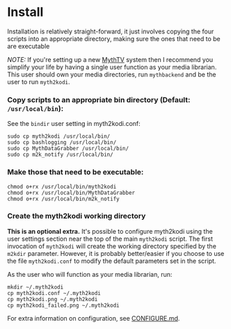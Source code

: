 # Install
Installation is relatively straight-forward, it just involves copying the
four scripts into an appropriate directory, making sure the ones that need
to be are executable

*NOTE:* If you're setting up a new [MythTV](https://www.mythtv.org/) system
then I recommend you simplify your life by having a single user function
as your media librarian. This user should own your media directories, run
`mythbackend` and be the user to run `myth2kodi`.

### Copy scripts to an appropriate bin directory (Default: `/usr/local/bin`):
See the `bindir` user setting in myth2kodi.conf:

    sudo cp myth2kodi /usr/local/bin/
    sudo cp bashlogging /usr/local/bin/
    sudo cp MythDataGrabber /usr/local/bin/
    sudo cp m2k_notify /usr/local/bin/

### Make those that need to be executable:
    
    chmod o+rx /usr/local/bin/myth2kodi
    chmod o+rx /usr/local/bin/MythDataGrabber
    chmod o+rx /usr/local/bin/m2k_notify

### Create the myth2kodi working directory
**This is an optional extra.** It's possible to configure myth2kodi using
the user settings section near the top of the main `myth2kodi` script. The
first invocation of `myth2kodi` will create the working directory specified
by the `m2kdir` parameter. However, it is probably better/easier if you
choose to use the file `myth2kodi.conf` to modify the default parameters set
in the script.

As the user who will function as your media librarian, run:
    
    mkdir ~/.myth2kodi
    cp myth2kodi.conf ~/.myth2kodi
    cp myth2kodi.png ~/.myth2kodi
    cp myth2kodi_failed.png ~/.myth2kodi

For extra information on configuration, see [CONFIGURE.md](CONFIGURE.md).
